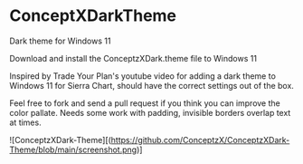 # ConceptXDarkTheme
Dark theme for Windows 11


Download and install the ConceptzXDark.theme file to Windows 11


Inspired by Trade Your Plan's youtube video for adding a dark theme to Windows 11 for Sierra Chart, should have the correct settings out of the box. 

Feel free to fork and send a pull request if you think you can improve the color pallate.
Needs some work with padding, invisible borders overlap text at times.


![ConceptzXDark-Theme][(https://github.com/ConceptzX/ConceptzXDark-Theme/blob/main/screenshot.png)]
